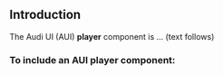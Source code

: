 ## Introduction

The Audi UI (AUI) **player** component is … (text follows)

### To include an AUI **player** component:

```html
```
